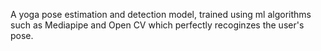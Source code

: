 A yoga pose estimation and detection model, trained using ml algorithms such as Mediapipe and Open CV which perfectly recoginzes the user's pose.
